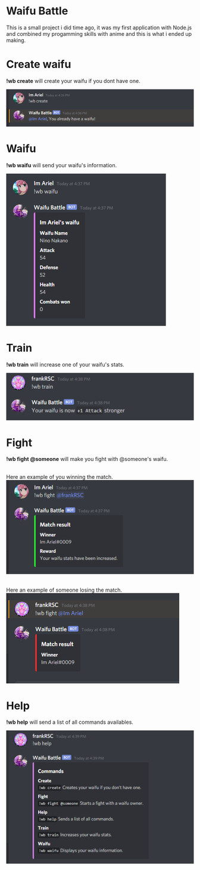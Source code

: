 # Waifu Battle
This is a small project i did time ago, it was my first application
with Node.js and combined my progamming skills with anime and this
is what i ended up making.

# Create waifu
**!wb create** will create your waifu if you dont have one.

![Create Waifu](/Images/Create_Waifu.png)

# Waifu
**!wb waifu** will send your waifu's information. <br />

![Get Waifu](/Images/Get_Waifu.png)

# Train
**!wb train** will increase one of your waifu's stats.<br />

![Train waifu](/Images/Train_Waifu.png)

# Fight
**!wb fight @someone** will make you fight with @someone's waifu.

<br />Here an example of you winning the match.<br />
![Wining match](/Images/Winning_fight.png)

<br />Here an example of someone losing the match.<br />
![Losing match](/Images/Losing_fight.png)

# Help
**!wb help** will send a list of all commands availables.<br />

![Get all commands](/Images/Help.png)



